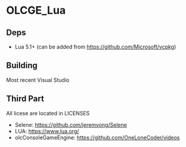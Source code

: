 # OLCGE_Lua

## Deps

- Lua 5.1+ (can be added from https://github.com/Microsoft/vcpkg)

## Building

Most recent Visual Studio

## Third Part

All licese are located in LICENSES

- Selene: https://github.com/jeremyong/Selene
- LUA: https://www.lua.org/
- olcConsoleGameEngine: https://github.com/OneLoneCoder/videos